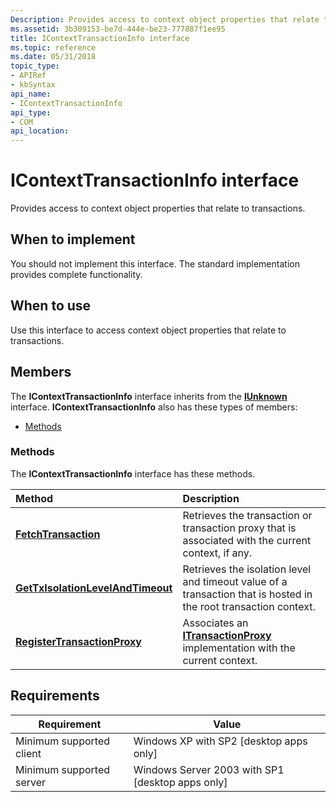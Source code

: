 ```yaml
---
Description: Provides access to context object properties that relate to transactions.
ms.assetid: 3b309153-be7d-444e-be23-777887f1ee95
title: IContextTransactionInfo interface
ms.topic: reference
ms.date: 05/31/2018
topic_type: 
- APIRef
- kbSyntax
api_name: 
- IContextTransactionInfo
api_type: 
- COM
api_location: 
---
```


# IContextTransactionInfo interface

Provides access to context object properties that relate to transactions.

## When to implement

You should not implement this interface. The standard implementation provides complete functionality.

## When to use

Use this interface to access context object properties that relate to transactions.

## Members

The **IContextTransactionInfo** interface inherits from the [**IUnknown**](/windows/desktop/api/unknwn/nn-unknwn-iunknown) interface. **IContextTransactionInfo** also has these types of members:

-   [Methods](#methods)

### Methods

The **IContextTransactionInfo** interface has these methods.



| Method                                                                                         | Description                                                                                                                 |
|:-----------------------------------------------------------------------------------------------|:----------------------------------------------------------------------------------------------------------------------------|
| [**FetchTransaction**](icontexttransactioninfo-registertransactionproxy.md)                   | Retrieves the transaction or transaction proxy that is associated with the current context, if any.<br/>              |
| [**GetTxIsolationLevelAndTimeout**](icontexttransactioninfo-gettxisolationlevelandtimeout.md) | Retrieves the isolation level and timeout value of a transaction that is hosted in the root transaction context.<br/> |
| [**RegisterTransactionProxy**](icontexttransactioninfo-fetchtransaction.md)                   | Associates an [**ITransactionProxy**](/windows/desktop/api/ComSvcs/nn-comsvcs-itransactionproxy) implementation with the current context.<br/>            |



 

## Requirements



| Requirement | Value |
|-------------------------------------|---------------------------------------------------------------|
| Minimum supported client<br/> | Windows XP with SP2 \[desktop apps only\]<br/>          |
| Minimum supported server<br/> | Windows Server 2003 with SP1 \[desktop apps only\]<br/> |



 

